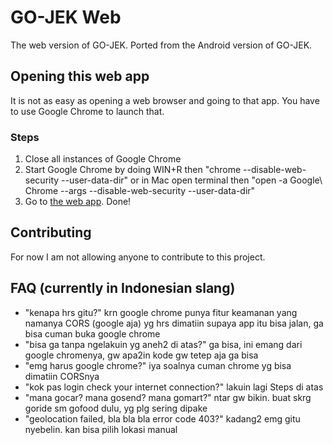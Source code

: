 # GO-JEK Web
The web version of GO-JEK. Ported from the Android version of GO-JEK.

## Opening this web app
It is not as easy as opening a web browser and going to that app. You have to use Google Chrome to launch that.

### Steps
1. Close all instances of Google Chrome
2. Start Google Chrome by doing WIN+R then "chrome --disable-web-security --user-data-dir" or in Mac open terminal then "open -a Google\ Chrome --args --disable-web-security --user-data-dir"
3. Go to [the web app](https://amrsatrio.github.io/GoJekWeb/). Done!

## Contributing
For now I am not allowing anyone to contribute to this project.

## FAQ (currently in Indonesian slang)
* "kenapa hrs gitu?" krn google chrome punya fitur keamanan yang namanya CORS (google aja) yg hrs dimatiin supaya app itu bisa jalan, ga bisa cuman buka google chrome
* "bisa ga tanpa ngelakuin yg aneh2 di atas?" ga bisa, ini emang dari google chromenya, gw apa2in kode gw tetep aja ga bisa
* "emg harus google chrome?" iya soalnya cuman chrome yg bisa dimatiin CORSnya
* "kok pas login check your internet connection?" lakuin lagi Steps di atas
* "mana gocar? mana gosend? mana gomart?" ntar gw bikin. buat skrg goride sm gofood dulu, yg plg sering dipake
* "geolocation failed, bla bla bla error code 403?" kadang2 emg gitu nyebelin. kan bisa pilih lokasi manual